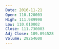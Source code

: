 ```yaml
---
Date: 2016-11-21
Open: 110.120003
High: 111.989998
Low: 110.010002
Close: 111.730003
Adj Close: 109.094528
Volume: 29264600
---
```

